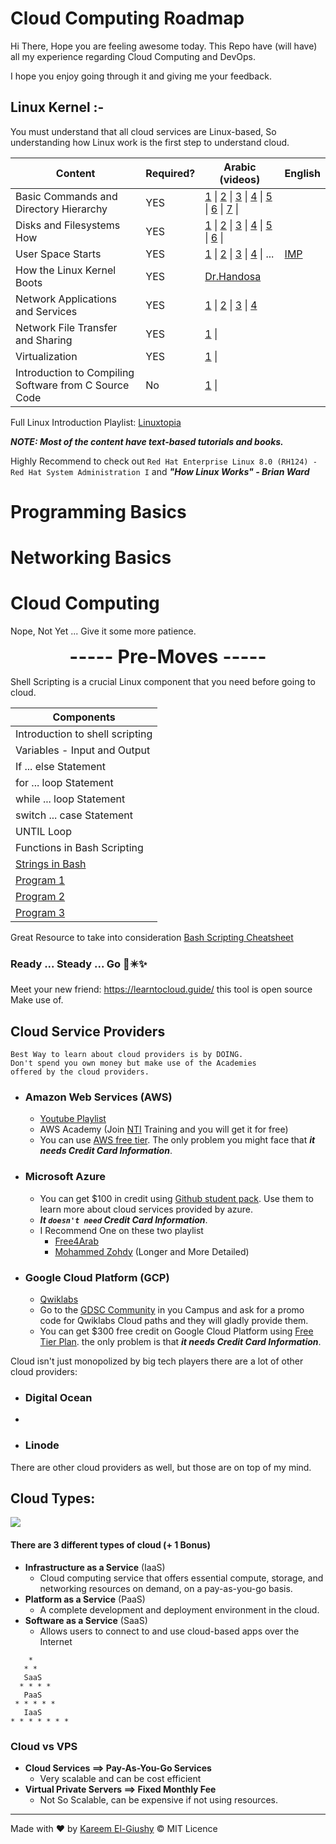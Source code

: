 # Cloud Computing Roadmap

Hi There, Hope you are feeling awesome today. This Repo have (will have) all my experience regarding Cloud Computing and DevOps.

I hope you enjoy going through it and giving me your feedback.

## Linux Kernel :-

You must understand that all cloud services are Linux-based, So  understanding how Linux work is the first step to understand cloud.

| Content | Required? | Arabic (videos) | English |
| ---- | ---- | ---- | ---- |
| Basic Commands and Directory Hierarchy | YES | [1](https://www.youtube.com/watch?v=YiBAYvwKU4Q) \| [2](https://www.youtube.com/watch?v=Fljem-cZxB8) \| [3](https://www.youtube.com/watch?v=kbRvCJUkuUo) \| [4](https://www.youtube.com/watch?v=Okg7H3wpd70) \| [5](https://www.youtube.com/watch?v=Okg7H3wpd70) \| [6](https://www.youtube.com/watch?v=kEPtavLCcAM) \| [7](https://www.youtube.com/watch?v=w4DNxGeKACs) \| |  |
| Disks and Filesystems How | YES | [1](https://www.youtube.com/watch?v=dYDO18vHPno) \| [2](https://www.youtube.com/watch?v=FKcZaLMX51A&list=PLAZ__zcD) \| [3](https://www.youtube.com/watch?v=sGoSOrazqPA) \| [4](https://www.youtube.com/watch?v=r60oTrfAhT4) \| [5](https://www.youtube.com/watch?v=VyyQGXH4w7g) \| [6](https://www.youtube.com/watch?v=z0ZJ0YzkAyc) \| |  |
| User Space Starts | YES | [1](https://www.youtube.com/watch?v=0s2Ltt4Je6I) \| [2](https://www.youtube.com/watch?v=f9pyYePdx9M) \| [3](https://www.youtube.com/watch?v=r2-idedyOfA) \| [4](https://en.wikipedia.org/wiki/User_space_and_kernel_space) \| ... | [IMP](https://www.youtube.com/watch?v=7d_4b7uZTtk&ab_channel=LinuxHowTo) |
| How the Linux Kernel Boots | YES | [Dr.Handosa](https://youtu.be/QK5271loVB4?si=ujZKYb9ALcE8v1rB&t=1736) |  |
| Network Applications and Services | YES | [1](https://www.youtube.com/watch?v=F9K3m9AbHCY) \| [2](https://www.youtube.com/watch?v=as-VcwjUUtk) \| [3](https://www.youtube.com/watch?v=L6A8e-sUhFc) \| [4](https://www.youtube.com/watch?v=GCsjOrhvbtI) |  |
| Network File Transfer and Sharing | YES | [1](https://www.youtube.com/watch?v=1ugHt-xOnGk) \| |  |
| Virtualization | YES | [1](https://www.youtube.com/watch?v=3HChgNmRYJU) \| |  |
| Introduction to Compiling Software from C Source Code | No | [1](https://www.youtube.com/watch?v=oLjN6jAg-sY) \| |  |

Full Linux Introduction Playlist: [Linuxtopia](https://www.youtube.com/playlist?list=PLAZ__zcDB1IaNaVNOckNpgEpjghSHr8Gg)

***NOTE: Most of the content have text-based tutorials and books.***

Highly Recommend to check out `Red Hat Enterprise Linux 8.0 (RH124) - Red Hat System Administration I` and ***"How Linux Works"  - Brian Ward***

# Programming Basics
# Networking Basics

# Cloud Computing

Nope, Not Yet ... Give it some more patience.

<div style="text-align: center; font-weight: bold; font-size: 30px;">----- Pre-Moves -----</div>

Shell Scripting is a crucial Linux component that you need before going to cloud.

| Components |
| ---- |
| Introduction to shell scripting |
| Variables - Input and Output |
| If ... else Statement |
| for ... loop Statement |
| while ... loop Statement |
| switch ... case Statement |
| UNTIL Loop |
| Functions in Bash Scripting |
| [Strings in Bash](https://www.youtube.com/watch?v=G8ocBTrrSS4) |
| [Program 1](https://www.youtube.com/watch?v=kiwGxctTrzQ) |
| [Program 2](https://www.youtube.com/watch?v=JklHm-5zwPs) |
| [Program 3](https://www.youtube.com/watch?v=JklHm-5zwPs) |

Great Resource to take into consideration [Bash Scripting Cheatsheet](https://devhints.io/bash)
### Ready ... Steady ... Go 🚀✴️✨

Meet your new friend: https://learntocloud.guide/
this tool is open source Make use of.

## Cloud Service Providers
	Best Way to learn about cloud providers is by DOING.
	Don't spend you own money but make use of the Academies
	offered by the cloud providers.
	
- ### Amazon Web Services (AWS)
	- [Youtube Playlist](https://www.youtube.com/playlist?list=PLOoZRfEtk6kWSM_l9xMjDh-_MJXl03-pf)
	- AWS Academy (Join [NTI](https://www.nti.sci.eg/dey/courses1m.php?catID=106) Training and you will get it for free)
	- You can use [AWS free tier](https://aws.amazon.com/free/). The only problem you might face that ***it needs Credit Card Information***.

- ### Microsoft Azure
	- You can get $100 in credit using [Github student pack](https://education.github.com/pack). Use them to learn more about cloud services provided by azure.
	- ***It `doesn't need`  Credit Card Information***.
	- I Recommend One on these two playlist
		- [Free4Arab](https://www.youtube.com/playlist?list=PLLlr6jKKdyK1DptcME7IFXUdPCY4z9Q28)
		- [Mohammed Zohdy](https://www.youtube.com/playlist?list=PLDxVq3TlR9y3D61tEq4BbRZ8f5bv2_PFt) (Longer and More Detailed)

- ### Google Cloud Platform (GCP)
	- [Qwiklabs](https://www.cloudskillsboost.google/paths)
	- Go to the [GDSC Community](https://www.facebook.com/DSC.MU) in you Campus and ask for a promo code for Qwiklabs Cloud paths and they will gladly provide them.
	- You can get $300 free credit on Google Cloud Platform using [Free Tier Plan](https://cloud.google.com/free). the only problem is that ***it needs Credit Card Information***.


Cloud isn't just monopolized by big tech players there are a lot of other cloud providers:

- ### Digital Ocean
- 
- ### Linode

There are other cloud providers as well, but those are on top of my mind.

## Cloud Types:

**![](https://lh7-us.googleusercontent.com/C1iT0-XkZ0x50FiJ80ZDzzcuNqN0uBWo1Gfexoy-lLgMRPeT-Nrq2LWLjOEVxsI8LiMMgumPSSebYejl3jTW2pIM7vSP9RyuczduTjJq8S4MCGoZD0H5DsmTPYiKnCqsHYwOiZZsJcq0oEDwC2mwLc7j4Q=s2048)**

#### There are 3 different types of cloud (+ 1 Bonus)
- **Infrastructure as a Service** (IaaS)
	- Cloud computing service that offers essential compute, storage, and networking resources on demand, on a pay-as-you-go basis.
- **Platform as a Service** (PaaS)
	- A complete development and deployment environment in the cloud.
- **Software as a Service** (SaaS)
	- Allows users to connect to and use cloud-based apps over the Internet

```
    *
   * *
   SaaS
  * * * * 
   PaaS
 * * * * * 
   IaaS
* * * * * * *
```

### Cloud vs VPS
- **Cloud Services ==> Pay-As-You-Go Services**
	- Very scalable and can be cost efficient
- **Virtual Private Servers ==> Fixed Monthly Fee**
	- Not So Scalable, can be expensive if not using resources.


----
Made with ❤️ by [Kareem El-Giushy](https://www.linkedin.com/in/kareemelgiushy/)
©️ MIT Licence
